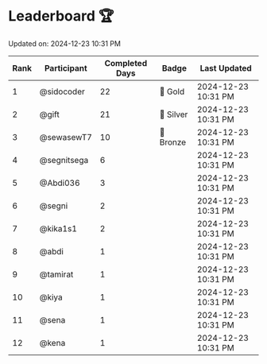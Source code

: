 # Leaderboard 🏆

Updated on: 2024-12-23 10:31 PM

| Rank | Participant       | Completed Days | Badge      | Last Updated         |
|------|-------------------|----------------|------------|----------------------|
| 1    | @sidocoder        | 22             | 🏅 Gold     | 2024-12-23 10:31 PM |
| 2    | @gift             | 21             | 🥈 Silver   | 2024-12-23 10:31 PM |
| 3    | @sewasewT7        | 10             | 🥉 Bronze   | 2024-12-23 10:31 PM |
| 4    | @segnitsega       | 6              |            | 2024-12-23 10:31 PM |
| 5    | @Abdi036          | 3              |            | 2024-12-23 10:31 PM |
| 6    | @segni            | 2              |            | 2024-12-23 10:31 PM |
| 7    | @kika1s1          | 2              |            | 2024-12-23 10:31 PM |
| 8    | @abdi             | 1              |            | 2024-12-23 10:31 PM |
| 9    | @tamirat          | 1              |            | 2024-12-23 10:31 PM |
| 10   | @kiya             | 1              |            | 2024-12-23 10:31 PM |
| 11   | @sena             | 1              |            | 2024-12-23 10:31 PM |
| 12   | @kena             | 1              |            | 2024-12-23 10:31 PM |
